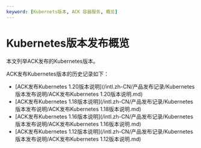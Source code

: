 ```yaml
---
keyword: [Kubernets版本, ACK 容器服务, 概览]
---
```


# Kubernetes版本发布概览

本文列举ACK发布的Kubernetes版本。

ACK发布Kubernetes版本的历史记录如下：

-   [ACK发布Kubernetes 1.20版本说明](/intl.zh-CN/产品发布记录/Kubernetes版本发布说明/ACK发布Kubernetes 1.20版本说明.md)
-   [ACK发布Kubernetes 1.18版本说明](/intl.zh-CN/产品发布记录/Kubernetes版本发布说明/ACK发布Kubernetes 1.18版本说明.md)
-   [ACK发布Kubernetes 1.16版本说明](/intl.zh-CN/产品发布记录/Kubernetes版本发布说明/ACK发布Kubernetes 1.16版本说明.md)
-   [ACK发布Kubernetes 1.12版本说明](/intl.zh-CN/产品发布记录/Kubernetes版本发布说明/ACK发布Kubernetes 1.12版本说明.md)

